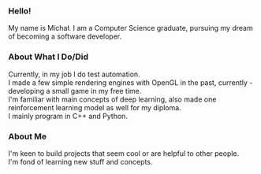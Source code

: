 ### Hello!
My name is Michał. I am a Computer Science graduate, pursuing my dream of becoming a software developer.
### About What I Do/Did
Currently, in my job I do test automation.  
I made a few simple rendering engines with OpenGL in the past, currently - developing a small game in my free time.  
I'm familiar with main concepts of deep learning, also made one reinforcement learning model as well for my diploma.  
I mainly program in C++ and Python.
### About Me
I'm keen to build projects that seem cool or are helpful to other people.  
I'm fond of learning new stuff and concepts.  

<!--
**Mikulej/Mikulej** is a ✨ _special_ ✨ repository because its `README.md` (this file) appears on your GitHub profile.

Here are some ideas to get you started:

- 🔭 I’m currently working on ...
- 🌱 I’m currently learning ...
- 👯 I’m looking to collaborate on ...
- 🤔 I’m looking for help with ...
- 💬 Ask me about ...
- 📫 How to reach me: ...
- 😄 Pronouns: ...
- ⚡ Fun fact: ...
-->
